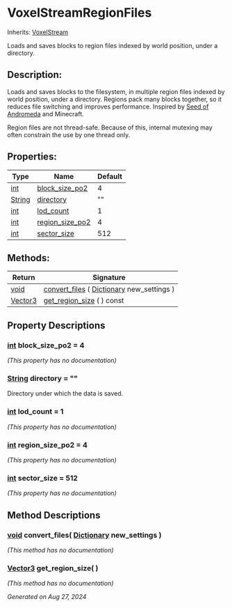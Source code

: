 # VoxelStreamRegionFiles

Inherits: [VoxelStream](VoxelStream.md)

Loads and saves blocks to region files indexed by world position, under a directory.

## Description: 

Loads and saves blocks to the filesystem, in multiple region files indexed by world position, under a directory. Regions pack many blocks together, so it reduces file switching and improves performance. Inspired by [Seed of Andromeda](https://www.seedofandromeda.com/blogs/1-creating-a-region-file-system-for-a-voxel-game) and Minecraft.

Region files are not thread-safe. Because of this, internal mutexing may often constrain the use by one thread only.

## Properties: 


Type                                                                        | Name                                   | Default 
--------------------------------------------------------------------------- | -------------------------------------- | --------
[int](https://docs.godotengine.org/en/stable/classes/class_int.html)        | [block_size_po2](#i_block_size_po2)    | 4       
[String](https://docs.godotengine.org/en/stable/classes/class_string.html)  | [directory](#i_directory)              | ""      
[int](https://docs.godotengine.org/en/stable/classes/class_int.html)        | [lod_count](#i_lod_count)              | 1       
[int](https://docs.godotengine.org/en/stable/classes/class_int.html)        | [region_size_po2](#i_region_size_po2)  | 4       
[int](https://docs.godotengine.org/en/stable/classes/class_int.html)        | [sector_size](#i_sector_size)          | 512     
<p></p>

## Methods: 


Return                                                                        | Signature                                                                                                                              
----------------------------------------------------------------------------- | ---------------------------------------------------------------------------------------------------------------------------------------
[void](#)                                                                     | [convert_files](#i_convert_files) ( [Dictionary](https://docs.godotengine.org/en/stable/classes/class_dictionary.html) new_settings )  
[Vector3](https://docs.godotengine.org/en/stable/classes/class_vector3.html)  | [get_region_size](#i_get_region_size) ( ) const                                                                                        
<p></p>

## Property Descriptions

### [int](https://docs.godotengine.org/en/stable/classes/class_int.html)<span id="i_block_size_po2"></span> **block_size_po2** = 4

*(This property has no documentation)*

### [String](https://docs.godotengine.org/en/stable/classes/class_string.html)<span id="i_directory"></span> **directory** = ""

Directory under which the data is saved.

### [int](https://docs.godotengine.org/en/stable/classes/class_int.html)<span id="i_lod_count"></span> **lod_count** = 1

*(This property has no documentation)*

### [int](https://docs.godotengine.org/en/stable/classes/class_int.html)<span id="i_region_size_po2"></span> **region_size_po2** = 4

*(This property has no documentation)*

### [int](https://docs.godotengine.org/en/stable/classes/class_int.html)<span id="i_sector_size"></span> **sector_size** = 512

*(This property has no documentation)*

## Method Descriptions

### [void](#)<span id="i_convert_files"></span> **convert_files**( [Dictionary](https://docs.godotengine.org/en/stable/classes/class_dictionary.html) new_settings ) 

*(This method has no documentation)*

### [Vector3](https://docs.godotengine.org/en/stable/classes/class_vector3.html)<span id="i_get_region_size"></span> **get_region_size**( ) 

*(This method has no documentation)*

_Generated on Aug 27, 2024_
